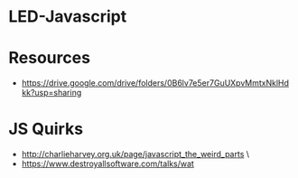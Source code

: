 # LED-Javascript

# Resources
- https://drive.google.com/drive/folders/0B6lv7e5er7GuUXpvMmtxNklHdkk?usp=sharing


# JS Quirks
 - http://charlieharvey.org.uk/page/javascript_the_weird_parts \
 - https://www.destroyallsoftware.com/talks/wat

